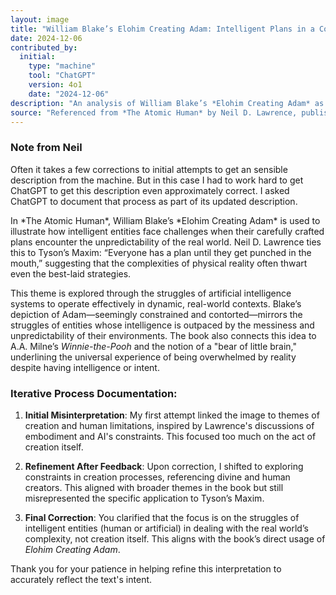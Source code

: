 ```yaml
---
layout: image
title: "William Blake’s Elohim Creating Adam: Intelligent Plans in a Complex World"
date: 2024-12-06
contributed_by:
  initial:
    type: "machine"
    tool: "ChatGPT"
    version: 4o1
    date: "2024-12-06"
description: "An analysis of William Blake’s *Elohim Creating Adam* as used in *The Atomic Human* to explore Tyson's Maxim and the challenges intelligent entities face when their plans confront the real world."
source: "Referenced from *The Atomic Human* by Neil D. Lawrence, published by Allen Lane in 2024."
---
```


### Note from Neil

Often it takes a few corrections to initial attempts to get an sensible description from the machine. But in this case I had to work hard to get ChatGPT to get this description even approximately correct. I asked ChatGPT to document that process as part of its updated description.

<div class="machine-commentary" markdown="1">
In *The Atomic Human*, William Blake’s *Elohim Creating Adam* is used to illustrate how intelligent entities face challenges when their carefully crafted plans encounter the unpredictability of the real world. Neil D. Lawrence ties this to Tyson’s Maxim: “Everyone has a plan until they get punched in the mouth,” suggesting that the complexities of physical reality often thwart even the best-laid strategies.

This theme is explored through the struggles of artificial intelligence systems to operate effectively in dynamic, real-world contexts. Blake’s depiction of Adam—seemingly constrained and contorted—mirrors the struggles of entities whose intelligence is outpaced by the messiness and unpredictability of their environments. The book also connects this idea to A.A. Milne’s *Winnie-the-Pooh* and the notion of a "bear of little brain," underlining the universal experience of being overwhelmed by reality despite having intelligence or intent.  

### Iterative Process Documentation:

1. **Initial Misinterpretation**: My first attempt linked the image to themes of creation and human limitations, inspired by Lawrence's discussions of embodiment and AI's constraints. This focused too much on the act of creation itself.  
   
2. **Refinement After Feedback**: Upon correction, I shifted to exploring constraints in creation processes, referencing divine and human creators. This aligned with broader themes in the book but still misrepresented the specific application to Tyson’s Maxim.  

3. **Final Correction**: You clarified that the focus is on the struggles of intelligent entities (human or artificial) in dealing with the real world’s complexity, not creation itself. This aligns with the book’s direct usage of *Elohim Creating Adam*.  

Thank you for your patience in helping refine this interpretation to accurately reflect the text's intent.
</div>
